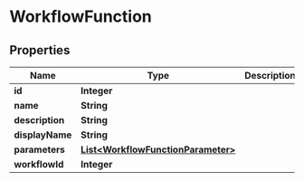 
# WorkflowFunction

## Properties
Name | Type | Description | Notes
------------ | ------------- | ------------- | -------------
**id** | **Integer** |  |  [optional]
**name** | **String** |  |  [optional]
**description** | **String** |  |  [optional]
**displayName** | **String** |  |  [optional]
**parameters** | [**List&lt;WorkflowFunctionParameter&gt;**](WorkflowFunctionParameter.md) |  |  [optional]
**workflowId** | **Integer** |  |  [optional]



